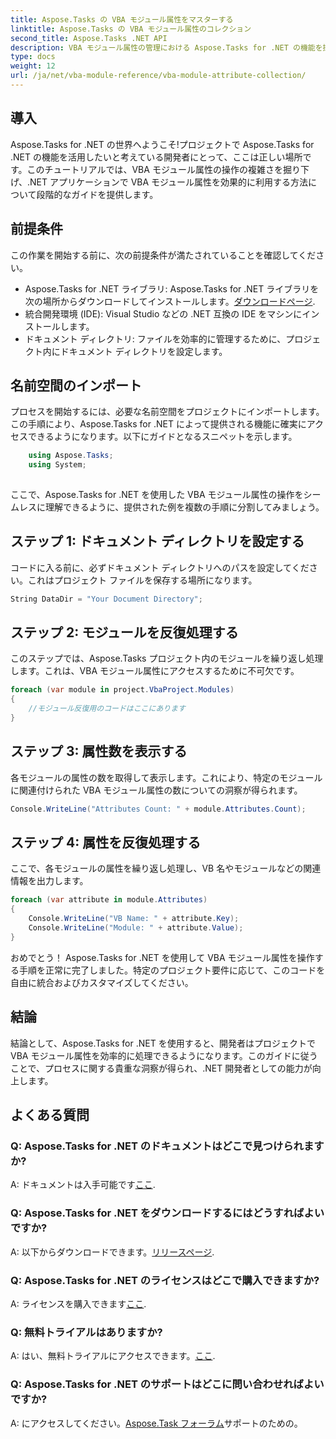 ```yaml
---
title: Aspose.Tasks の VBA モジュール属性をマスターする
linktitle: Aspose.Tasks の VBA モジュール属性のコレクション
second_title: Aspose.Tasks .NET API
description: VBA モジュール属性の管理における Aspose.Tasks for .NET の機能を探索してください。 .NET プロジェクトを簡単に強化します。ダウンロード中！ #アスポーズ #タスク #MSプロジェクト
type: docs
weight: 12
url: /ja/net/vba-module-reference/vba-module-attribute-collection/
---
```

## 導入
Aspose.Tasks for .NET の世界へようこそ!プロジェクトで Aspose.Tasks for .NET の機能を活用したいと考えている開発者にとって、ここは正しい場所です。このチュートリアルでは、VBA モジュール属性の操作の複雑さを掘り下げ、.NET アプリケーションで VBA モジュール属性を効果的に利用する方法について段階的なガイドを提供します。
## 前提条件
この作業を開始する前に、次の前提条件が満たされていることを確認してください。
-  Aspose.Tasks for .NET ライブラリ: Aspose.Tasks for .NET ライブラリを次の場所からダウンロードしてインストールします。[ダウンロードページ](https://releases.aspose.com/tasks/net/).
- 統合開発環境 (IDE): Visual Studio などの .NET 互換の IDE をマシンにインストールします。
- ドキュメント ディレクトリ: ファイルを効率的に管理するために、プロジェクト内にドキュメント ディレクトリを設定します。
## 名前空間のインポート
プロセスを開始するには、必要な名前空間をプロジェクトにインポートします。この手順により、Aspose.Tasks for .NET によって提供される機能に確実にアクセスできるようになります。以下にガイドとなるスニペットを示します。
```csharp
    using Aspose.Tasks;
    using System;
    
```
ここで、Aspose.Tasks for .NET を使用した VBA モジュール属性の操作をシームレスに理解できるように、提供された例を複数の手順に分割してみましょう。
## ステップ 1: ドキュメント ディレクトリを設定する
コードに入る前に、必ずドキュメント ディレクトリへのパスを設定してください。これはプロジェクト ファイルを保存する場所になります。
```csharp
String DataDir = "Your Document Directory";
```
## ステップ 2: モジュールを反復処理する
このステップでは、Aspose.Tasks プロジェクト内のモジュールを繰り返し処理します。これは、VBA モジュール属性にアクセスするために不可欠です。
```csharp
foreach (var module in project.VbaProject.Modules)
{
    //モジュール反復用のコードはここにあります
}
```
## ステップ 3: 属性数を表示する
各モジュールの属性の数を取得して表示します。これにより、特定のモジュールに関連付けられた VBA モジュール属性の数についての洞察が得られます。
```csharp
Console.WriteLine("Attributes Count: " + module.Attributes.Count);
```
## ステップ 4: 属性を反復処理する
ここで、各モジュールの属性を繰り返し処理し、VB 名やモジュールなどの関連情報を出力します。
```csharp
foreach (var attribute in module.Attributes)
{
    Console.WriteLine("VB Name: " + attribute.Key);
    Console.WriteLine("Module: " + attribute.Value);
}
```
おめでとう！ Aspose.Tasks for .NET を使用して VBA モジュール属性を操作する手順を正常に完了しました。特定のプロジェクト要件に応じて、このコードを自由に統合およびカスタマイズしてください。
## 結論
結論として、Aspose.Tasks for .NET を使用すると、開発者はプロジェクトで VBA モジュール属性を効率的に処理できるようになります。このガイドに従うことで、プロセスに関する貴重な洞察が得られ、.NET 開発者としての能力が向上します。
## よくある質問
### Q: Aspose.Tasks for .NET のドキュメントはどこで見つけられますか?
 A: ドキュメントは入手可能です[ここ](https://reference.aspose.com/tasks/net/).
### Q: Aspose.Tasks for .NET をダウンロードするにはどうすればよいですか?
A: 以下からダウンロードできます。[リリースページ](https://releases.aspose.com/tasks/net/).
### Q: Aspose.Tasks for .NET のライセンスはどこで購入できますか?
 A: ライセンスを購入できます[ここ](https://purchase.aspose.com/buy).
### Q: 無料トライアルはありますか?
A: はい、無料トライアルにアクセスできます。[ここ](https://releases.aspose.com/).
### Q: Aspose.Tasks for .NET のサポートはどこに問い合わせればよいですか?
A: にアクセスしてください。[Aspose.Task フォーラム](https://forum.aspose.com/c/tasks/15)サポートのための。